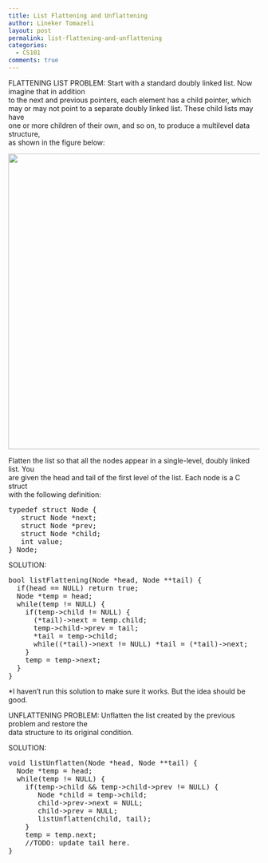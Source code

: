 ```yaml
---
title: List Flattening and Unflattening
author: Lineker Tomazeli
layout: post
permalink: list-flattening-and-unflattening
categories:
  - CS101
comments: true
---
```

FLATTENING LIST PROBLEM: Start with a standard doubly linked list. Now imagine that in addition  
to the next and previous pointers, each element has a child pointer, which  
may or may not point to a separate doubly linked list. These child lists may have  
one or more children of their own, and so on, to produce a multilevel data structure,  
as shown in the figure below:

<img class="aligncenter" src="http://i.stack.imgur.com/ehIIU.png" alt="" width="737" height="592" />

Flatten the list so that all the nodes appear in a single-level, doubly linked list. You  
are given the head and tail of the first level of the list. Each node is a C struct  
with the following definition:

<pre class="brush: cpp; title: ; notranslate" title="">typedef struct Node {
   struct Node *next;
   struct Node *prev;
   struct Node *child;
   int value;
} Node;</pre>

SOLUTION:

<pre class="brush: cpp; title: ; notranslate" title="">bool listFlattening(Node *head, Node **tail) {
  if(head == NULL) return true;
  Node *temp = head;
  while(temp != NULL) {
    if(temp-&gt;child != NULL) {
      (*tail)-&gt;next = temp.child;
      temp-&gt;child-&gt;prev = tail;
      *tail = temp-&gt;child;
      while((*tail)-&gt;next != NULL) *tail = (*tail)-&gt;next;
    }
    temp = temp-&gt;next;
  }
}
</pre>

*I haven&#8217;t run this solution to make sure it works. But the idea should be good.

UNFLATTENING PROBLEM: Unflatten the list created by the previous problem and restore the  
data structure to its original condition.

SOLUTION:

<pre class="brush: cpp; title: ; notranslate" title="">void listUnflatten(Node *head, Node **tail) {
  Node *temp = head;
  while(temp != NULL) {
    if(temp-&gt;child &amp;&amp; temp-&gt;child-&gt;prev != NULL) {
       Node *child = temp-&gt;child;
       child-&gt;prev-&gt;next = NULL;
       child-&gt;prev = NULL;
       listUnflatten(child, tail);
    }
    temp = temp.next;
    //TODO: update tail here.
}
</pre>
